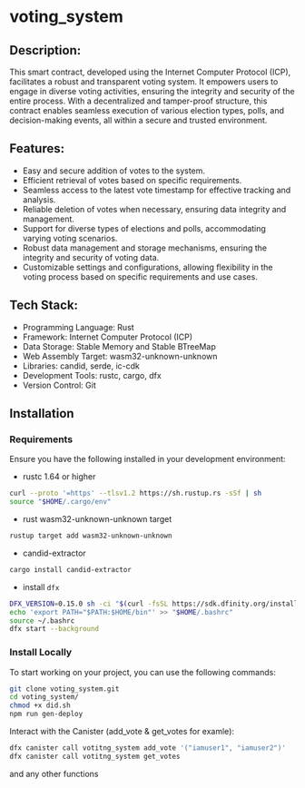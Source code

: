 # voting_system

## Description:
This smart contract, developed using the Internet Computer Protocol (ICP), facilitates a robust and transparent voting system. It empowers users to engage in diverse voting activities, ensuring the integrity and security of the entire process. With a decentralized and tamper-proof structure, this contract enables seamless execution of various election types, polls, and decision-making events, all within a secure and trusted environment.

## Features:
- Easy and secure addition of votes to the system.
- Efficient retrieval of votes based on specific requirements.
- Seamless access to the latest vote timestamp for effective tracking and analysis.
- Reliable deletion of votes when necessary, ensuring data integrity and management.
- Support for diverse types of elections and polls, accommodating varying voting scenarios.
- Robust data management and storage mechanisms, ensuring the integrity and security of voting data.
- Customizable settings and configurations, allowing flexibility in the voting process based on specific requirements and use cases.

## Tech Stack:
- Programming Language: Rust
- Framework: Internet Computer Protocol (ICP)
- Data Storage: Stable Memory and Stable BTreeMap
- Web Assembly Target: wasm32-unknown-unknown
- Libraries: candid, serde, ic-cdk
- Development Tools: rustc, cargo, dfx
- Version Control: Git

## Installation

### Requirements
Ensure you have the following installed in your development environment:

* rustc 1.64 or higher
```bash
curl --proto '=https' --tlsv1.2 https://sh.rustup.rs -sSf | sh
source "$HOME/.cargo/env"
```
* rust wasm32-unknown-unknown target
```bash
rustup target add wasm32-unknown-unknown
```
* candid-extractor
```bash
cargo install candid-extractor
```
* install `dfx`
```bash
DFX_VERSION=0.15.0 sh -ci "$(curl -fsSL https://sdk.dfinity.org/install.sh)"
echo 'export PATH="$PATH:$HOME/bin"' >> "$HOME/.bashrc"
source ~/.bashrc
dfx start --background
```

### Install Locally
To start working on your project, you can use the following commands:

```bash
git clone voting_system.git
cd voting_system/
chmod +x did.sh
npm run gen-deploy
```

Interact with the Canister (add_vote & get_votes for examle):

```bash
dfx canister call votitng_system add_vote '("iamuser1", "iamuser2")'
dfx canister call votitng_system get_votes
```

and any other functions

